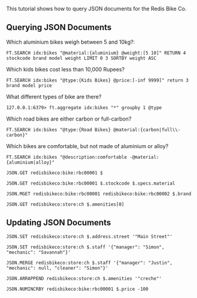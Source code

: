This tutorial shows how to query JSON documents for the Redis Bike Co.

## Querying JSON Documents

Which aluminium bikes weigh between 5 and 10kg?:

```redis Aluminium Bikes 5-10kg
FT.SEARCH idx:bikes "@material:{aluminium} @weight:[5 10]" RETURN 4 stockcode brand model weight LIMIT 0 3 SORTBY weight ASC
```

Which kids bikes cost less than 10,000 Rupees?

```redis Kids Bikes in Price Range
FT.SEARCH idx:bikes "@type:{Kids Bikes} @price:[-inf 9999]" return 3 brand model price
```

What different types of bike are there?

```redis Types of Bike
127.0.0.1:6379> ft.aggregate idx:bikes "*" groupby 1 @type
```

Which road bikes are either carbon or full-carbon?

```redis Carbon or Full-Carbon
FT.SEARCH idx:bikes "@type:{Road Bikes} @material:{carbon|full\\-carbon}"
```

Which bikes are comfortable, but not made of aluminium or alloy?

```redis Comfortable bikes
FT.SEARCH idx:bikes "@description:comfortable -@material:{aluminium|alloy}"
```

```redis Retrieve the entire document for a bike
JSON.GET redisbikeco:bike:rbc00001 $
```

```redis Get specific fields
JSON.GET redisbikeco:bike:rbc00001 $.stockcode $.specs.material
```

```redis Get a field from multiple documents
JSON.MGET redisbikeco:bike:rbc00001 redisbikeco:bike:rbc00002 $.brand
```

```redis Access elements of a JSON array
JSON.GET redisbikeco:store:ch $.amenities[0]
```
## Updating JSON Documents

```redis Update an existing value
JSON.SET redisbikeco:store:ch $.address.street '"Main Street"' 
```

```redis Add a new sub-object
JSON.SET redisbikeco:store:ch $.staff '{"manager": "Simon", "mechanic": "Savannah"}'
```

```redis Patch the staff object with JSON.MERGE
JSON.MERGE redisbikeco:store:ch $.staff '{"manager": "Justin", "mechanic": null, "cleaner": "Simon"}'
```

```redis Append an element to an array
JSON.ARRAPPEND redisbikeco:store:ch $.amenities '"creche"' 
```

```redis Reduce the price of a bike
JSON.NUMINCRBY redisbikeco:bike:rbc00001 $.price -100
```